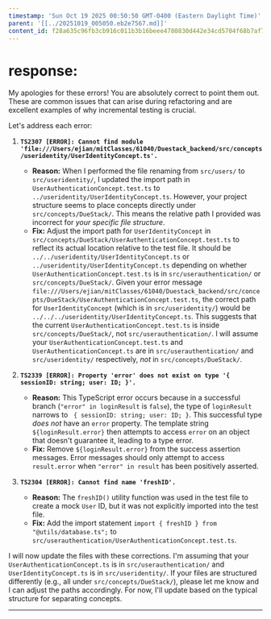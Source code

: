 ```yaml
---
timestamp: 'Sun Oct 19 2025 00:50:50 GMT-0400 (Eastern Daylight Time)'
parent: '[[../20251019_005050.eb2e7567.md]]'
content_id: f28a635c96fb3cb916c011b3b16beee4780830d442e34cd5704f68b7af7c3d34
---
```


# response:

My apologies for these errors! You are absolutely correct to point them out. These are common issues that can arise during refactoring and are excellent examples of why incremental testing is crucial.

Let's address each error:

1. **`TS2307 [ERROR]: Cannot find module 'file:///Users/ejian/mitClasses/61040/Duestack_backend/src/concepts/useridentity/UserIdentityConcept.ts'.`**
   * **Reason:** When I performed the file renaming from `src/users/` to `src/useridentity/`, I updated the import path in `UserAuthenticationConcept.test.ts` to `../useridentity/UserIdentityConcept.ts`. However, your project structure seems to place concepts directly under `src/concepts/DueStack/`. This means the relative path I provided was incorrect for *your specific file structure*.
   * **Fix:** Adjust the import path for `UserIdentityConcept` in `src/concepts/DueStack/UserAuthenticationConcept.test.ts` to reflect its actual location relative to the test file. It should be `../../useridentity/UserIdentityConcept.ts` or `../useridentity/UserIdentityConcept.ts` depending on whether `UserAuthenticationConcept.test.ts` is in `src/userauthentication/` or `src/concepts/DueStack/`. Given your error message `file:///Users/ejian/mitClasses/61040/Duestack_backend/src/concepts/DueStack/UserAuthenticationConcept.test.ts`, the correct path for `UserIdentityConcept` (which is in `src/useridentity/`) would be `../../../useridentity/UserIdentityConcept.ts`. This suggests that the current `UserAuthenticationConcept.test.ts` is inside `src/concepts/DueStack/`, not `src/userauthentication/`. I will assume your `UserAuthenticationConcept.test.ts` and `UserAuthenticationConcept.ts` are in `src/userauthentication/` and `src/useridentity/` respectively, *not* in `src/concepts/DueStack/`.

2. **`TS2339 [ERROR]: Property 'error' does not exist on type '{ sessionID: string; user: ID; }'.`**
   * **Reason:** This TypeScript error occurs because in a successful branch (`"error" in loginResult` is `false`), the type of `loginResult` narrows to ` { sessionID: string; user: ID; }`. This successful type *does not* have an `error` property. The template string `${loginResult.error}` then attempts to access `error` on an object that doesn't guarantee it, leading to a type error.
   * **Fix:** Remove `${loginResult.error}` from the success assertion messages. Error messages should only attempt to access `result.error` when `"error" in result` has been positively asserted.

3. **`TS2304 [ERROR]: Cannot find name 'freshID'.`**
   * **Reason:** The `freshID()` utility function was used in the test file to create a mock `User` ID, but it was not explicitly imported into the test file.
   * **Fix:** Add the import statement `import { freshID } from "@utils/database.ts";` to `src/userauthentication/UserAuthenticationConcept.test.ts`.

I will now update the files with these corrections. I'm assuming that your `UserAuthenticationConcept.ts` is in `src/userauthentication/` and `UserIdentityConcept.ts` is in `src/useridentity/`. If your files are structured differently (e.g., all under `src/concepts/DueStack/`), please let me know and I can adjust the paths accordingly. For now, I'll update based on the typical structure for separating concepts.

***
